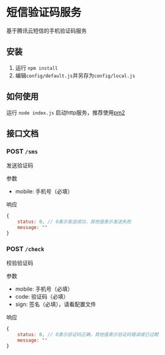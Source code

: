# 短信验证码服务 

基于腾讯云短信的手机验证码服务

## 安装

1. 运行 `npm install`
2. 编辑`config/default.js`并另存为`config/local.js`

## 如何使用

运行 `node index.js` 启动http服务，推荐使用[pm2](https://www.npmjs.com/package/pm2)

## 接口文档

### POST `/sms`

发送验证码

参数

- mobile: 手机号（必填）

响应

```js
{
    status: 0, // 0表示发送成功，其他值表示发送失败
    message: ""
}
```

### POST `/check`

校验验证码

参数

- mobile: 手机号（必填）
- code: 验证码（必填）
- sign: 签名（必填），请看配置文件

响应

```js
{
    status: 0, // 0表示验证码正确，其他值表示验证码错误或已过期
    message: ""
}
```
